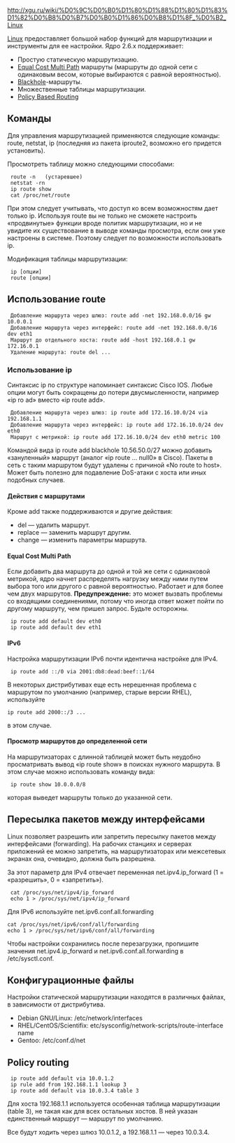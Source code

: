 http://xgu.ru/wiki/%D0%9C%D0%B0%D1%80%D1%88%D1%80%D1%83%D1%82%D0%B8%D0%B7%D0%B0%D1%86%D0%B8%D1%8F_%D0%B2_Linux

[Linux](http://xgu.ru/wiki/Linux "Linux") предоставляет большой набор функций для маршрутизации и инструменты для ее настройки. Ядро 2.6.x поддерживает:

-   Простую статическую маршрутизацию.
-   [Equal Cost Multi Path](http://xgu.ru/w/index.php?title=Equal_Cost_Multi_Path&action=edit&redlink=1 "Equal Cost Multi Path (такой страницы не существует)") маршруты (маршруты до одной сети с одинаковым весом, которые выбираются с равной вероятностью).
-   [Blackhole](http://xgu.ru/wiki/Blackhole "Blackhole")-маршруты.
-   Множественные таблицы маршрутизации.
-   [Policy Based Routing](http://xgu.ru/w/index.php?title=Policy_Based_Routing&action=edit&redlink=1 "Policy Based Routing (такой страницы не существует)")

## Команды

Для управления маршрутизацией применяются следующие команды: route, netstat, ip (последняя из пакета iproute2, возможно его придется установить).

Просмотреть таблицу можно следующими способами:

```
 route -n   (устаревшее)
 netstat -rn
 ip route show
 cat /proc/net/route
```

При этом следует учитывать, что доступ ко всем возможностям дает только ip. Используя route вы не только не сможете настроить «продвинутые» функции вроде политик маршрутизации, но и не увидите их существование в выводе команды просмотра, если они уже настроены в системе. Поэтому следует по возможности использовать ip.

Модификация таблицы маршрутизации:

```
 ip [опции]
 route [опции]
```
## Использование route

```
 Добавление маршрута через шлюз: route add -net 192.168.0.0/16 gw 10.0.0.1
 Добавление маршрута через интерфейс: route add -net 192.168.0.0/16 dev eth1
 Маршрут до отдельного хоста: route add -host 192.168.0.1 gw 172.16.0.1
 Удаление маршрута: route del ...
```

### Использование ip

Синтаксис ip по структуре напоминает синтаксис Cisco IOS. Любые опции могут быть сокращены до потери двусмысленности, например «ip ro ad» вместо «ip route add».

```
 Добавление маршрута через шлюз: ip route add 172.16.10.0/24 via 192.168.1.1
 Добавление маршрута через интерфейс: ip route add 172.16.10.0/24 dev eth0
 Маршрут с метрикой: ip route add 172.16.10.0/24 dev eth0 metric 100
```
Командой вида ip route add blackhole 10.56.50.0/27 можно добавить «зануленный» маршрут (аналог «ip route ... null0» в Cisco). Пакеты в сеть с таким маршрутом будут удалены с причиной «No route to host». Может быть полезно для подавление DoS-атаки с хоста или иных подобных случаев.

#### Действия с маршрутами

Кроме add также поддерживаются и другие действия:

-   del — удалить маршрут.
-   replace — заменить маршрут другим.
-   change — изменить параметры маршрута.

#### Equal Cost Multi Path

Если добавить два маршрута до одной и той же сети с одинаковой метрикой, ядро начнет распределять нагрузку между ними путем выбора того или другого с равной вероятностью. Работает и для более чем двух маршрутов. **Предупреждение:** это может вызвать проблемы со входящими соединениями, потому что иногда ответ может пойти по другому маршруту, чем пришел запрос. Будьте осторожны.

```
 ip route add default dev eth0
 ip route add default dev eth1
```
#### IPv6

Настройка маршрутизации IPv6 почти идентична настройке для IPv4.

```
 ip route add ::/0 via 2001:db8:dead:beef::1/64
```
В некоторых дистрибутивах еще есть нерешенная проблема с маршрутом по умолчанию (например, старые версии RHEL), используйте

 ```
ip route add 2000::/3 ...
```

в этом случае.

#### Просмотр маршрутов до определенной сети

На маршрутизаторах с длинной таблицей может быть неудобно просматривать вывод «ip route show» в поисках нужного маршрута. В этом случае можно использовать команду вида:

```
 ip route show 10.0.0.0/8
```

которая выведет маршруты только до указанной сети.

## Пересылка пакетов между интерфейсами

Linux позволяет разрешить или запретить пересылку пакетов между интерфейсами (forwarding). На рабочих станциях и серверах приложений ее можно запретить, на маршрутизаторах или межсетевых экранах она, очевидно, должна быть разрешена.

За этот параметр для IPv4 отвечает переменная net.ipv4.ip_forward (1 = «разрешить», 0 = «запретить»).

```
 cat /proc/sys/net/ipv4/ip_forward
 echo 1 > /proc/sys/net/ipv4/ip_forward
```
Для IPv6 используйте net.ipv6.conf.all.forwarding

 ```
cat /proc/sys/net/ipv6/conf/all/forwarding
 echo 1 > /proc/sys/net/ipv6/conf/all/forwarding
```
Чтобы настройки сохранились после перезагрузки, пропишите значения net.ipv4.ip_forward и net.ipv6.conf.all.forwarding в /etc/sysctl.conf.

## Конфигурационные файлы

Настройки статической маршрутизации находятся в различных файлах, в зависимости от дистрибутива.

-   Debian GNU/Linux: /etc/network/interfaces
-   RHEL/CentOS/Scientifix: etc/sysconfig/network-scripts/route-interface name
-   Gentoo: /etc/conf.d/net

## Policy routing

```
 ip route add default via 10.0.1.2
 ip rule add from 192.168.1.1 lookup 3
 ip route add default via 10.0.3.4 table 3
```
Для хоста 192.168.1.1 используется особенная таблица маршрутизации (table 3), не такая как для всех остальных хостов. В ней указан единственный маршрут — маршрут по умолчанию.

Все будут ходить через шлюз 10.0.1.2, а 192.168.1.1 — через 10.0.3.4.